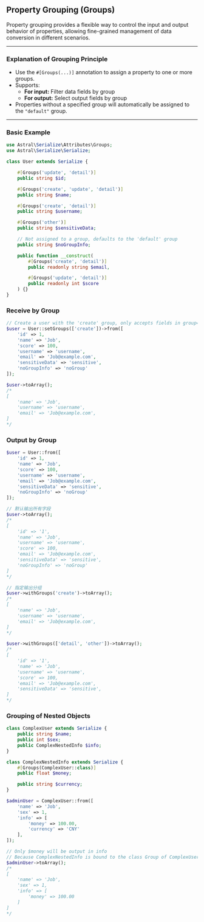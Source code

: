 ## Property Grouping (Groups)

Property grouping provides a flexible way to control the input and output behavior of properties, allowing fine-grained management of data conversion in different scenarios.

---

### Explanation of Grouping Principle

- Use the `#[Groups(...)]` annotation to assign a property to one or more groups.
- Supports:
    - **For input:** Filter data fields by group
    - **For output:** Select output fields by group
- Properties without a specified group will automatically be assigned to the `"default"` group.

---

### Basic Example

```php
use Astral\Serialize\Attributes\Groups;
use Astral\Serialize\Serialize;

class User extends Serialize {

    #[Groups('update', 'detail')]
    public string $id;

    #[Groups('create', 'update', 'detail')]
    public string $name;

    #[Groups('create', 'detail')]
    public string $username;

    #[Groups('other')]
    public string $sensitiveData;

    // Not assigned to a group, defaults to the 'default' group
    public string $noGroupInfo;

    public function __construct(
        #[Groups('create', 'detail')]
        public readonly string $email,

        #[Groups('update', 'detail')]
        public readonly int $score
    ) {}
}
```

### Receive by Group

```php
// Create a user with the 'create' group, only accepts fields in group=create
$user = User::setGroups(['create'])->from([
    'id' => 1,
    'name' => 'Job',
    'score' => 100,
    'username' => 'username',
    'email' => 'Job@example.com',
    'sensitiveData' => 'sensitive',
    'noGroupInfo' => 'noGroup'
]);

$user->toArray();
/*
[
    'name' => 'Job',
    'username' => 'username',
    'email' => 'Job@example.com',
]
*/
```

### Output by Group

```php
$user = User::from([
    'id' => 1,
    'name' => 'Job',
    'score' => 100,
    'username' => 'username',
    'email' => 'Job@example.com',
    'sensitiveData' => 'sensitive',
    'noGroupInfo' => 'noGroup'
]);

// 默认输出所有字段
$user->toArray();
/*
[
    'id' => '1',
    'name' => 'Job',
    'username' => 'username',
    'score' => 100,
    'email' => 'Job@example.com',
    'sensitiveData' => 'sensitive',
    'noGroupInfo' => 'noGroup'
]
*/

// 指定输出分组
$user->withGroups('create')->toArray();
/*
[
    'name' => 'Job',
    'username' => 'username',
    'email' => 'Job@example.com',
]
*/

$user->withGroups(['detail', 'other'])->toArray();
/*
[
    'id' => '1',
    'name' => 'Job',
    'username' => 'username',
    'score' => 100,
    'email' => 'Job@example.com',
    'sensitiveData' => 'sensitive',
]
*/
```

### Grouping of Nested Objects

```php
class ComplexUser extends Serialize {
    public string $name;
    public int $sex;
    public ComplexNestedInfo $info;
}

class ComplexNestedInfo extends Serialize {
    #[Groups(ComplexUser::class)]
    public float $money;

    public string $currency;
}

$adminUser = ComplexUser::from([
    'name' => 'Job',
    'sex' => 1,
    'info' => [
        'money' => 100.00,
        'currency' => 'CNY'
    ],
]);

// Only $money will be output in info
// Because ComplexNestedInfo is bound to the class Group of ComplexUser
$adminUser->toArray();
/*
[
    'name' => 'Job',
    'sex' => 1,
    'info' => [
        'money' => 100.00
    ]
]
*/
```